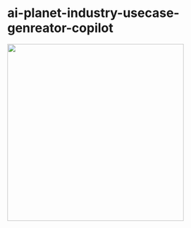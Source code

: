 # ai-planet-industry-usecase-genreator-copilot

<img width="400" src="https://framerusercontent.com/images/pFpeWgK03UT38AQl5d988Epcsc.svg"> 
